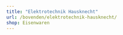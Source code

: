 ```yaml
---
title: "Elektrotechnik Hausknecht"
url: /bovenden/elektrotechnik-hausknecht/
shop: Eisenwaren
---
```

